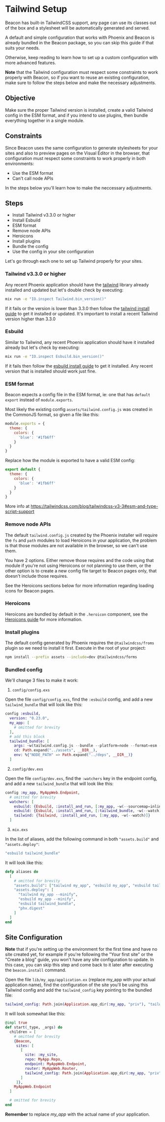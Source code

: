 # Tailwind Setup

Beacon has built-in TailwindCSS support, any page can use its classes out of the box and a stylesheet will be automatically generated and served.

A default and simple configuration that works with Phoenix and Beacon is already bundled in the Beacon package, so you can skip this guide if that suits your needs.

Otherwise, keep reading to learn how to set up a custom configuration with more advanced features.

**Note** that the Tailwind configuration must respect some constraints to work properly with Beacon,
so if you want to reuse an existing configuration, make sure to follow the steps below and make the necessary adjustments.

## Objective

Make sure the proper Tailwind version is installed, create a valid Tailwind config in the ESM format, and if you intend to use plugins, then bundle everything together in a single module.

## Constraints

Since Beacon uses the same configuration to generate stylesheets for your sites and also to preview pages on the Visual Editor in the browser,
that configuration must respect some constraints to work properly in both environments:

  - Use the ESM format
  - Can't call node APIs

In the steps below you'll learn how to make the neccessary adjustments.

## Steps

* Install Tailwind v3.3.0 or higher
* Install Esbuild
* ESM format
* Remove node APIs
* Heroicons
* Install plugins
* Bundle the config
* Use the config in your site configuration

Let's go through each one to set up Tailwind properly for your sites.

### Tailwind v3.3.0 or higher

Any recent Phoenix application should have the [tailwind](https://hex.pm/packages/tailwind) library already installed and updated but let's double check by executing:

```sh
mix run -e "IO.inspect Tailwind.bin_version()"
```

If it fails or the version is lower than 3.3.0 then follow the [tailwind install guide](https://github.com/phoenixframework/tailwind?tab=readme-ov-file#installation)
to get it installed or updated. It's important to install a recent Tailwind version higher than 3.3.0

### Esbuild

Similar to Tailwind, any recent Phoenix application should have it installed already but let's check by executing:

```sh
mix run -e "IO.inspect Esbuild.bin_version()"
```

If it fails then follow the [esbuild install guide](https://github.com/phoenixframework/esbuild?tab=readme-ov-file#installation) to get it installed.
Any recent version that is installed should work just fine.

### ESM format

Beacon expects a config file in the ESM format, ie: one that has `default export` instead of `module.exports`.

Most likely the existing config `assets/tailwind.config.js` was created in the CommonJS format, so given a file like this:

```js
module.exports = {
  theme: {
    colors: {
      'blue': '#1fb6ff'
    }
  }
}
```

Replace how the module is exported to have a valid ESM config:

```js
export default {
  theme: {
    colors: {
      'blue': '#1fb6ff'
    }
  }
}
```

More info at https://tailwindcss.com/blog/tailwindcss-v3-3#esm-and-type-script-support

### Remove node APIs

The default `tailwind.config.js` created by the Phoenix installer will require the `fs` and `path` modules to load Heroicons in your application,
the problem is that those modules are not available in the browser, so we can't use them.

You have 2 options. Either remove those requires and the code using that module if you're not using Heroicons or not planning to use them,
or the other option is to create a new config file target to Beacon pages only, that doesn't include those requires.

See the Heroicons sections below for more information regarding loading icons for Beacon pages.

### Heroicons

Heroicons are bundled by default in the `.heroicon` component, see the [Heroicons guide](../recipes/heroicons.md) for more information.

### Install plugins

The default config generated by Phoenix requires the `@tailwindcss/froms` plugin so we need to install it first. Execute in the root of your project:

```sh
npm install --prefix assets --include=dev @tailwindcss/forms
```

### Bundled config

We'll change 3 files to make it work:

1. `config/config.exs`

Open the file `config/config.exs`, find the `:esbuild` config, and add a new `tailwind_bundle` that will look like this:

```elixir
config :esbuild,
  version: "0.23.0",
  my_app: [
    # omitted for brevity
  ],
  # add this block
  tailwind_bundle: [
    args: ~w(tailwind.config.js --bundle --platform=node --format=esm --target=es2020 --outfile=../priv/tailwind.config.bundle.js),
    cd: Path.expand("../assets", __DIR__),
    env: %{"NODE_PATH" => Path.expand("../deps", __DIR__)}
  ]
```

2. `config/dev.exs`

Open the file `config/dev.exs`, find the `:watchers` key in the endpoint config, and add a new `tailwind_bundle` that will look like this:

```elixir
config :my_app, MyAppWeb.Endpoint,
  # omitted for brevity
  watchers: [
    esbuild: {Esbuild, :install_and_run, [:my_app, ~w(--sourcemap=inline --watch)]},
    esbuild: {Esbuild, :install_and_run, [:tailwind_bundle, ~w(--watch)]}, # add this line
    tailwind: {Tailwind, :install_and_run, [:my_app, ~w(--watch)]}
  ]
```

3. `mix.exs`

In the list of aliases, add the following command in both `"assets.build"` and `"assets.deploy"`:

```elixir
"esbuild tailwind_bundle"
```

It will look like this:

```elixir
defp aliases do
  [
    # omitted for brevity
    "assets.build": ["tailwind my_app", "esbuild my_app", "esbuild tailwind_bundle"],
    "assets.deploy": [
      "tailwind my_app --minify",
      "esbuild my_app --minify",
      "esbuild tailwind_bundle",
      "phx.digest"
    ]
  ]
end
```

## Site Configuration

**Note** that if you're setting up the environment for the first time and have no site created yet, for example if you're following the "Your first site" or the "Create a blog" guide,
you won't have any site configuration to update. In this case, you can skip this step and come back to it later after executing the `beacon.install` command.

Open the file `lib/my_app/application.ex` (replace my_app with your actual application name), find the configuration of the site you'll be using
this Tailwind config and add the `tailwind_config` key pointing to the bundled file:

```elixir
tailwind_config: Path.join(Application.app_dir(:my_app, "priv"), "tailwind.config.bundle.js"),
```

It will look somewhat like this:

```elixir
@impl true
def start(_type, _args) do
  children = [
    # omitted for brevity
    {Beacon,
     sites: [
       [
         site: :my_site,
         repo: MyApp.Repo,
         endpoint: MyAppWeb.Endpoint,
         router: MyAppWeb.Router,
         tailwind_config: Path.join(Application.app_dir(:my_app, "priv"), "tailwind.config.bundle.js") # add this line
       ]
     ]},
    MyAppWeb.Endpoint
  ]

  # omitted for brevity
end
```

**Remember** to replace _my_app_ with the actual name of your application.